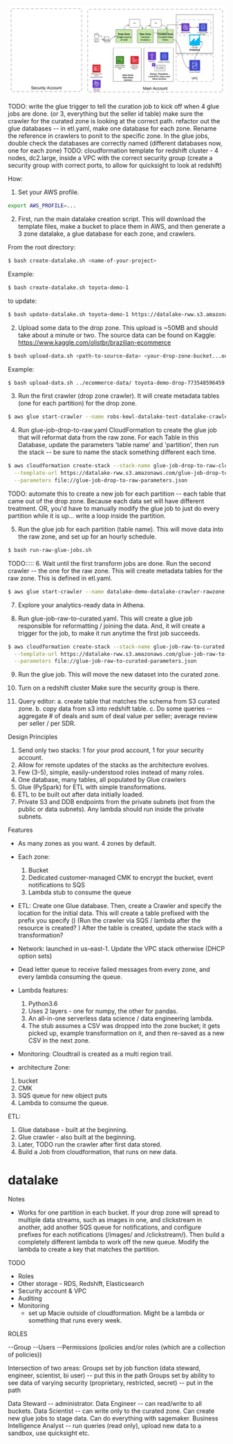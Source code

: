 ![architecture](https://github.com/robwhelan/datalake/blob/master/Cloudreach%20Datalake%20Accelerator.png)

TODO:
write the glue trigger to tell the curation job to kick off when 4 glue jobs are done. (or 3, everything but the seller id table)
make sure the crawler for the curated zone is looking at the correct path.
refactor out the glue databases -- in etl.yaml, make one database for each zone. Rename the reference in crawlers to ponit to the specific zone.
In the glue jobs, double check the databases are correctly named (different databases now, one for each zone)
TODO: cloudformation template for redshift cluster - 4 nodes, dc2.large, inside a VPC with the correct security group (create a security group with correct ports, to allow for quicksight to look at redshift)

How:
1. Set your AWS profile.
```bash
export AWS_PROFILE=...
```

2. First, run the main datalake creation script. This will download the template files, make a bucket to place them in AWS, and then generate a 3 zone datalake, a glue database for each zone, and crawlers.

From the root directory:
```bash
$ bash create-datalake.sh <name-of-your-project>
```

Example:
```bash
$ bash create-datalake.sh toyota-demo-1
```
to update:
```bash
$ bash update-datalake.sh toyota-demo-1 https://datalake-rww.s3.amazonaws.com/main.yaml
```


2. Upload some data to the drop zone. This upload is ~50MB and should take about a minute or two.
The source data can be found on Kaggle: https://www.kaggle.com/olistbr/brazilian-ecommerce
```bash
$ bash upload-data.sh <path-to-source-data> <your-drop-zone-bucket...output from the main.yaml stack>
```

Example:
```bash
$ bash upload-data.sh ../ecommerce-data/ toyota-demo-drop-773548596459
```

3. Run the first crawler (drop zone crawler). It will create metadata tables (one for each partition) for the drop zone.
```bash
$ aws glue start-crawler --name robs-kewl-datalake-test-datalake-crawler-dropzone
```

4. Run glue-job-drop-to-raw.yaml CloudFormation to create the glue job that will reformat data from the raw zone. For each Table in this Database, update the parameters 'table name' and 'partition', then run the stack -- be sure to name the stack something different each time.
```bash
$ aws cloudformation create-stack --stack-name glue-job-drop-to-raw-closed-deals-2 \
  --template-url https://datalake-rww.s3.amazonaws.com/glue-job-drop-to-raw.yaml \
  --parameters file://glue-job-drop-to-raw-parameters.json
```
TODO: automate this to create a new job for each partition -- each table that came out of the drop zone. Because each data set will have different treatment. OR, you'd have to manually modify the glue job to just do every partition while it is up... write a loop inside the partition.

5. Run the glue job for each partition (table name). This will move data into the raw zone, and set up for an hourly schedule.
```bash
$ bash run-raw-glue-jobs.sh
```

TODO:::::
6. Wait until the first transform jobs are done. Run the second crawler -- the one for the raw zone. This will create metadata tables for the raw zone. This is defined in etl.yaml.
```bash
$ aws glue start-crawler --name datalake-demo-datalake-crawler-rawzone
```

7. Explore your analytics-ready data in Athena.

8. Run glue-job-raw-to-curated.yaml. This will create a glue job responsible for reformatting / joining the data. And, it will create a trigger for the job, to make it run anytime the first job succeeds.
```bash
$ aws cloudformation create-stack --stack-name glue-job-raw-to-curated \
  --template-url https://datalake-rww.s3.amazonaws.com/glue-job-raw-to-curated.yaml \
  --parameters file://glue-job-raw-to-curated-parameters.json
```

9. Run the glue job. This will move the new dataset into the curated zone.

10. Turn on a redshift cluster
Make sure the security group is there.

11. Query editor:
a. create table that matches the schema from S3 curated zone.
b. copy data from s3 into redshift table.
c. Do some queries -- aggregate # of deals and sum of deal value per seller; average review per seller / per SDR.

Design Principles
1. Send only two stacks: 1 for your prod account, 1 for your security account.
2. Allow for remote updates of the stacks as the architecture evolves.
3. Few (3-5), simple, easily-understood roles instead of many roles.
4. One database, many tables, all populated by Glue crawlers
5. Glue (PySpark) for ETL with simple transformations.
6. ETL to be built out after data initially loaded.
7. Private S3 and DDB endpoints from the private subnets (not from the public or data subnets). Any lambda should run inside the private subnets.

Features
* As many zones as you want. 4 zones by default.
* Each zone:
  1. Bucket
  2. Dedicated customer-managed CMK to encrypt the bucket, event notifications to SQS
  3. Lambda stub to consume the queue
* ETL:
  Create one Glue database.
  Then, create a Crawler and specify the location for the initial data. This will create a table prefixed with the prefix you specify ()
  (Run the crawler via SQS / lambda after the resource is created? )
  After the table is created, update the stack with a transformation?
* Network: launched in us-east-1. Update the VPC stack otherwise (DHCP option sets)

* Dead letter queue to receive failed messages from every zone, and every lambda consuming the queue.

* Lambda features:
  1. Python3.6
  2. Uses 2 layers - one for numpy, the other for pandas.
  3. An all-in-one serverless data science / data engineering lambda.
  4. The stub assumes a CSV was dropped into the zone bucket; it gets picked up, example transformation on it, and then re-saved as a new CSV in the next zone.

* Monitoring:
Cloudtrail is created as a multi region trail.


* architecture
Zone:
1. bucket
2. CMK
3. SQS queue for new object puts
4. Lambda to consume the queue.

ETL:
1. Glue database - built at the beginning.
2. Glue crawler - also built at the beginning.
3. Later, TODO run the crawler after first data stored.
4. Build a Job from cloudformation, that runs on new data.

# datalake
Notes
* Works for one partition in each bucket. If your drop zone will spread to multiple data streams, such as images in one, and clickstream in another, add another SQS queue for notifications, and configure prefixes for each notifications (/images/ and /clickstream/). Then build a completely different lambda to work off the new queue. Modify the lambda to create a key that matches the partition.

TODO
* Roles
* Other storage - RDS, Redshift, Elasticsearch
* Security account & VPC
* Auditing
* Monitoring
  * set up Macie outside of cloudformation. Might be a lambda or something that runs every week.

ROLES


--Group
  --Users
  --Permissions (policies and/or roles (which are a collection of policies))


Intersection of two areas:
Groups set by job function (data steward, engineer, scientist, bi user) -- put this in the path
Groups set by ability to see data of varying security (proprietary, restricted, secret) -- put in the path

Data Steward -- administrator.
Data Engineer -- can read/write to all buckets.
Data Scientist -- can write only to the curated zone. Can create new glue jobs to stage data. Can do everything with sagemaker.
Business Intelligence Analyst -- run queries (read only), upload new data to a sandbox, use quicksight etc.
